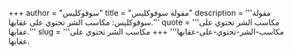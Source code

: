 +++
author = "سوفوكليس"
title = "مقولة سوفوكليس"
description = '''مقولة سوفوكليس: مكاسب الشر تحتوي على عقابها.'''
quote = '''مكاسب الشر تحتوي على عقابها.'''
slug = '''مكاسب-الشر-تحتوي-على-عقابها'''
+++
مكاسب الشر تحتوي على عقابها.
